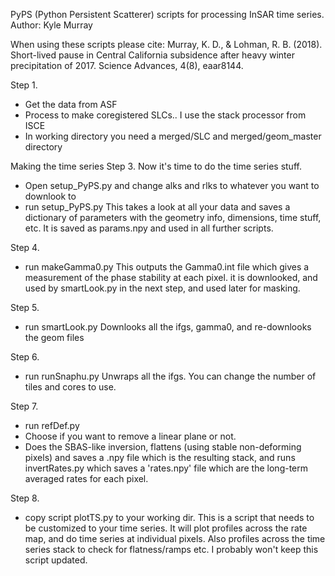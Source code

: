 PyPS (Python Persistent Scatterer) scripts for processing InSAR time series. 
Author: Kyle Murray

When using these scripts please cite: 
Murray, K. D., & Lohman, R. B. (2018). Short-lived pause in Central California subsidence after heavy winter precipitation of 2017. Science Advances, 4(8), eaar8144.

Step 1. 
- Get the data from ASF
- Process to make coregistered SLCs.. I use the stack processor from ISCE
- In working directory you need a merged/SLC and merged/geom_master directory

Making the time series
Step 3. 
Now it's time to do the time series stuff.  
- Open setup_PyPS.py and change alks and rlks to whatever you want to downlook to
- run setup_PyPS.py
This takes a look at all your data and saves a dictionary of parameters with the geometry info, dimensions, time stuff, etc.  It is saved as params.npy and used in all further scripts.

Step 4. 
- run makeGamma0.py
This outputs the Gamma0.int file which gives a measurement of the phase stability at each pixel. it is downlooked, and used by smartLook.py in the next step, and used later for masking. 

Step 5.
- run smartLook.py
Downlooks all the ifgs, gamma0, and re-downlooks the geom files 

Step 6. 
- run runSnaphu.py
Unwraps all the ifgs. You can change the number of tiles and cores to use.

Step 7. 
- run refDef.py
- Choose if you want to remove a linear plane or not. 
- Does the SBAS-like inversion, flattens (using stable non-deforming pixels) and saves a .npy file which is the resulting stack, and runs invertRates.py which saves a 'rates.npy' file which are the long-term averaged rates for each pixel.

Step 8. 
- copy script plotTS.py to your working dir.
This is a script that needs to be customized to your time series.  It will plot profiles across the rate map, and do time series at individual pixels. Also profiles across the time series stack to check for flatness/ramps etc. I probably won't keep this script updated.
